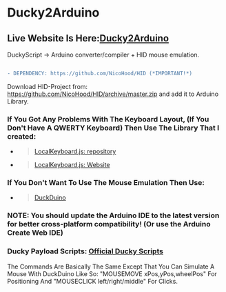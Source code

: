 
#  Ducky2Arduino
##  Live Website Is Here:[Ducky2Arduino](https://oceanofanythingofficial.github.io/Ducky2Arduino/)
DuckyScript -> Arduino converter/compiler + HID mouse emulation.
```diff

- DEPENDENCY: https://github.com/NicoHood/HID (*IMPORTANT!*)

```
Download HID-Project from: https://github.com/NicoHood/HID/archive/master.zip and add it to Arduino Library.
###  If You Got Any Problems With The Keyboard Layout, (If You Don't Have A QWERTY Keyboard) Then Use The Library That I created:
*  >  [LocalKeyboard.js: repository](https://github.com/OCEANOFANYTHINGOFFICIAL/LocalKeyboard.js)
*  >  [LocalKeyboard.js: Website](https://OCEANOFANYTHINGOFFICIAL.github.io/LocalKeyboard.js)
###  If You Don't Want To Use The Mouse Emulation Then Use:
*  >[DuckDuino](https://github.com/OCEANOFANYTHINGOFFICIAL/DuckDuino)
###  NOTE: You should update the Arduino IDE to the latest version for better cross-platform compatibility! (Or use the Arduino Create Web IDE)
###  Ducky Payload Scripts: [Official Ducky Scripts](https://github.com/hak5darren/USB-Rubber-Ducky/wiki/Duckyscript)
The Commands Are Basically The Same Except That You Can Simulate A Mouse With DuckDuino Like So:
"MOUSEMOVE xPos,yPos,wheelPos" For Positioning And "MOUSECLICK left/right/middle" For Clicks.